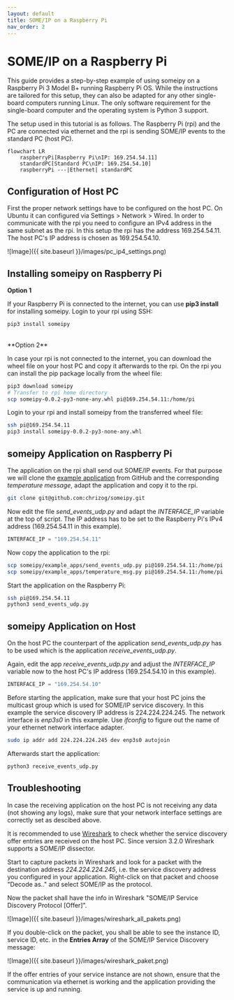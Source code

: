 ```yaml
---
layout: default
title: SOME/IP on a Raspberry Pi
nav_order: 2
---
```


<style type="text/css">
pre > code.language-mermaid {
    display: flex;
    justify-content: center;
    align-items: center;
}

p:has(img) {
    display: flex;
    justify-content: center;
    align-items: center;
}
</style>

# SOME/IP on a Raspberry Pi

This guide provides a step-by-step example of using someipy on a Raspberry Pi 3 Model B+ running Raspberry Pi OS. While the instructions are tailored for this setup, they can also be adapted for any other single-board computers running Linux. The only software requirement for the single-board computer and the operating system is Python 3 support.

The setup used in this tutorial is as follows. The Raspberry Pi (rpi) and the PC are connected via ethernet and the rpi is sending SOME/IP events to the standard PC (host PC).

```mermaid
flowchart LR
    raspberryPi[Raspberry Pi\nIP: 169.254.54.11]
    standardPC[Standard PC\nIP: 169.254.54.10]
    raspberryPi ---|Ethernet| standardPC
```

## Configuration of Host PC

First the proper network settings have to be configured on the host PC. On Ubuntu it can configured via Settings > Network > Wired.
In order to communicate with the rpi you need to configure an IPv4 address in the same subnet as the rpi. In this setup the rpi has the address 169.254.54.11. The host PC's IP address is chosen as 169.254.54.10.

![Image]({{ site.baseurl }}/images/pc_ip4_settings.png)

## Installing someipy on Raspberry Pi

**Option 1**

If your Raspberry Pi is connected to the internet, you can use **pip3 install** for installing someipy. Login to your rpi using SSH:

```bash
pip3 install someipy
```
<br/>
**Option 2**

In case your rpi is not connected to the internet, you can download the wheel file on your host PC and copy it afterwards to the rpi. On the rpi you can install the pip package locally from the wheel file:

```bash
pip3 download someipy
# Transfer to rpi home directory
scp someipy-0.0.2-py3-none-any.whl pi@169.254.54.11:/home/pi
```

Login to your rpi and install someipy from the transferred wheel file:

```bash
ssh pi@169.254.54.11
pip3 install someipy-0.0.2-py3-none-any.whl
```

## someipy Application on Raspberry Pi

The application on the rpi shall send out SOME/IP events. For that purpose we will clone the [example application](https://github.com/chrizog/someipy/blob/master/example_apps/send_events_udp.py) from GitHub and the corresponding *temperature message*, adapt the application and copy it to the rpi.

```bash
git clone git@github.com:chrizog/someipy.git
```

Now edit the file *send_events_udp.py* and adapt the *INTERFACE_IP* variable at the top of script. The IP address has to be set to the Raspberry Pi's IPv4 address (169.254.54.11 in this example).

```python
INTERFACE_IP = "169.254.54.11"
```

Now copy the application to the rpi:

```bash
scp someipy/example_apps/send_events_udp.py pi@169.254.54.11:/home/pi
scp someipy/example_apps/temperature_msg.py pi@169.254.54.11:/home/pi
```

Start the application on the Raspberry Pi:
```bash
ssh pi@169.254.54.11
python3 send_events_udp.py
```

## someipy Application on Host

On the host PC the counterpart of the application *send_events_udp.py* has to be used which is the application *receive_events_udp.py*.

Again, edit the app *receive_events_udp.py* and adjust the *INTERFACE_IP* variable now to the host PC's IP address (169.254.54.10 in this example).

```python
INTERFACE_IP = "169.254.54.10"
```

Before starting the application, make sure that your host PC joins the multicast group which is used for SOME/IP service discovery. In this example the service discovery IP address is 224.224.224.245. The network interface is *enp3s0* in this example. Use *ifconfig* to figure out the name of your ethernet network interface adapter.

```bash
sudo ip addr add 224.224.224.245 dev enp3s0 autojoin
```

Afterwards start the application:
```bash
python3 receive_events_udp.py
```

## Troubleshooting
In case the receiving application on the host PC is not receiving any data (not showing any logs), make sure that your network interface settings are correctly set as descibed above.

It is recommended to use [Wireshark](https://www.wireshark.org/download.html) to check whether the service discovery offer entries are received on the host PC. Since version 3.2.0 Wireshark supports a SOME/IP dissector.

Start to capture packets in Wireshark and look for a packet with the destination address *224.224.224.245*, i.e. the service discovery address you configured in your application. Right-click on that packet and choose "Decode as.." and select SOME/IP as the protocol.

Now the packet shall have the info in Wireshark "SOME/IP Service Discovery Protocol \[Offer\]".

![Image]({{ site.baseurl }}/images/wireshark_all_pakets.png)

If you double-click on the packet, you shall be able to see the instance ID, service ID, etc. in the **Entries Array** of the SOME/IP Service Discovery message:

![Image]({{ site.baseurl }}/images/wireshark_paket.png)

If the offer entries of your service instance are not shown, ensure that the communication via ethernet is working and the application providing the service is up and running.